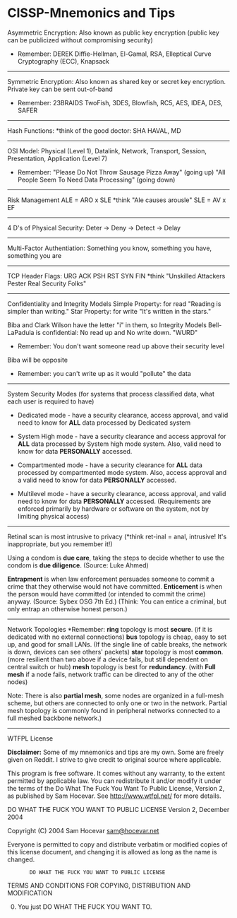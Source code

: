 # CISSP-Mnemonics and Tips


Asymmetric Encryption:  Also known as public key encryption (public key can be publicized without compromising security)
  * Remember: DEREK   Diffie-Hellman, El-Gamal, RSA, Elleptical Curve Cryptography (ECC), Knapsack
--------------------------------------------------------------------------------------------------------------------------
Symmetric Encryption:  Also known as shared key or secret key encryption.  Private key can be sent out-of-band
  * Remember: 23BRAIDS   TwoFish, 3DES, Blowfish, RC5, AES, IDEA, DES, SAFER
--------------------------------------------------------------------------------------------------------------------------
Hash Functions: *think of the good doctor: SHA HAVAL, MD

--------------------------------------------------------------------------------------------------------------------------  
OSI Model:  Physical (Level 1), Datalink, Network, Transport, Session, Presentation, Application (Level 7)
  * Remember: "Please Do Not Throw Sausage Pizza Away" (going up)
               "All People Seem To Need Data Processing" (going down)
--------------------------------------------------------------------------------------------------------------------------
Risk Management
  ALE = ARO x SLE   *think  "Ale causes arousle" 
  SLE = AV x EF
  
--------------------------------------------------------------------------------------------------------------------------  
4 D's of Physical Security: Deter → Deny → Detect → Delay

--------------------------------------------------------------------------------------------------------------------------
Multi-Factor Authentiation:  Something you know, something you have, something you are

--------------------------------------------------------------------------------------------------------------------------
TCP Header Flags:  URG  ACK  PSH  RST  SYN  FIN
  *think "Unskilled Attackers Pester Real Security Folks"
  
--------------------------------------------------------------------------------------------------------------------------
Confidentiality and Integrity Models
Simple Property: for read "Reading is simpler than writing."
Star Property:  for write  "It's written in the stars."

Biba and Clark Wilson have the letter "i" in them, so Integrity Models
Bell-LaPadula is confidential:  No read up and No write down.  "WURD"  
  * Remember:  You don't want someone read up above their security level
  
Biba will be opposite 
  * Remember: you can't write up as it would "pollute" the data
--------------------------------------------------------------------------------------------------------------------------             
System Security Modes (for systems that process classified data, what each user is required to have)

  * Dedicated mode - have a security clearance, access approval, and valid need to know for **ALL** data processed by Dedicated system 
  
  * System High mode - have a security clearance and access approval for **ALL** data processed by System high mode system.  Also, valid need to know for data **PERSONALLY** accessed.
  
  * Compartmented mode - have a security clearance for **ALL** data processed by compartmented mode system.  Also, access approval and a valid need to know for data **PERSONALLY** accessed.
  
  * Multilevel mode - have a security clearance, access approval, and valid need to know for data **PERSONALLY** accessed.  (Requirements are enforced primarily by hardware or software on the system, not by limiting physical access)
--------------------------------------------------------------------------------------------------------------------------
Retinal scan is most intrusive to privacy  (*think ret-inal = anal, intrusive!  It's inappropriate, but you remember it!) 

Using a condom is **due care**, taking the steps to decide whether to use the condom is **due diligence**. (Source: Luke Ahmed)

**Entrapment** is when law enforcement persuades someone to commit a crime that they otherwise would not have committed. **Enticement** is when the person would have committed (or intended to commit the crime) anyway.   (Source: Sybex OSG 7th Ed.)
  (Think: You can entice a criminal, but only entrap an otherwise honest person.)

--------------------------------------------------------------------------------------------------------------------------
Network Topologies
   *Remember: **ring** topology is most **secure**. (if it is dedicated with no external connections)
              **bus** topology is cheap, easy to set up, and good for small LANs. (If the single line of cable breaks, the network is down, devices can see others' packets)
              **star** topology is most **common**.  (more resilient than two above if a device fails, but still dependent on central switch or hub)
              **mesh** topology is best for **redundancy**.  (with **Full mesh** if a node fails, network traffic can be directed to any of the other nodes) 
              
Note: There is also **partial mesh**, some nodes are organized in a full-mesh scheme, but others are connected to only one or two in the network. Partial mesh topology is commonly found in peripheral networks connected to a full meshed backbone network.)
   

--------------------------------------------------------------------------------------------------------------------------

          
          
          
          
          
          
          
          
          
          
          
          
          
          
          
          
          
          
          
          
          
          
          
          
          
          
          
WTFPL License

**Disclaimer:** Some of my mnemonics and tips are my own.  Some are freely given on Reddit.  I strive to give credit to original source where applicable.

This program is free software. It comes without any warranty,
to the extent permitted by applicable law.
You can redistribute it and/or modify it under the terms of the
Do What The Fuck You Want To Public License,
Version 2, as published by Sam Hocevar.
See http://www.wtfpl.net/ for more details.

   DO WHAT THE FUCK YOU WANT TO PUBLIC LICENSE
                   Version 2, December 2004
 
Copyright (C) 2004 Sam Hocevar <sam@hocevar.net>

Everyone is permitted to copy and distribute verbatim or modified
copies of this license document, and changing it is allowed as long
as the name is changed.
 
           DO WHAT THE FUCK YOU WANT TO PUBLIC LICENSE
  TERMS AND CONDITIONS FOR COPYING, DISTRIBUTION AND MODIFICATION

 0. You just DO WHAT THE FUCK YOU WANT TO.
